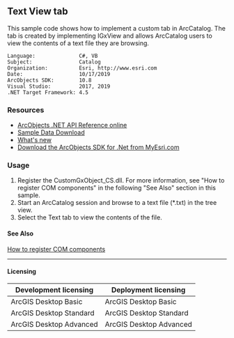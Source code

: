 ## Text View tab

  <TEXT xmlns="http://www.w3.org/1999/xhtml">This sample code shows how to implement a custom tab in ArcCatalog. The tab is created by implementing IGxView and allows ArcCatalog users to view the contents of a text file they are browsing. </TEXT>  


<!-- TODO: Fill this section below with metadata about this sample-->
```
Language:              C#, VB
Subject:               Catalog
Organization:          Esri, http://www.esri.com
Date:                  10/17/2019
ArcObjects SDK:        10.8
Visual Studio:         2017, 2019
.NET Target Framework: 4.5
```

### Resources

* [ArcObjects .NET API Reference online](http://desktop.arcgis.com/en/arcobjects/latest/net/webframe.htm)  
* [Sample Data Download](../../releases)  
* [What's new](http://desktop.arcgis.com/en/arcobjects/latest/net/webframe.htm#91cabc68-2271-400a-8ff9-c7fb25108546.htm)  
* [Download the ArcObjects SDK for .Net from MyEsri.com](https://my.esri.com/)  

### Usage
1. Register the CustomGxObject_CS.dll. For more information, see "How to register COM components" in the following "See Also" section in this sample.  
1. Start an ArcCatalog session and browse to a text file (*.txt) in the tree view.   
1. Select the Text tab to view the contents of the file.   







#### See Also  
[How to register COM components](http://desktop.arcgis.com/search/?q=How%20to%20register%20COM%20components&p=0&language=en&product=arcobjects-sdk-dotnet&version=&n=15&collection=help)  


---------------------------------

#### Licensing  
| Development licensing | Deployment licensing | 
| ------------- | ------------- | 
| ArcGIS Desktop Basic | ArcGIS Desktop Basic |  
| ArcGIS Desktop Standard | ArcGIS Desktop Standard |  
| ArcGIS Desktop Advanced | ArcGIS Desktop Advanced |  


